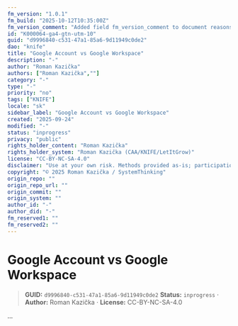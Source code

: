 ```yaml
---
fm_version: "1.0.1"
fm_build: "2025-10-12T10:35:00Z"
fm_version_comment: "Added field fm_version_comment to document reasons for FM updates"
id: "K000064-ga4-gtn-utm-10"
guid: "d9996840-c531-47a1-85a6-9d11949c0de2"
dao: "knife"
title: "Google Account vs Google Workspace"
description: "-"
author: "Roman Kazička"
authors: ["Roman Kazička",""]
category: "-"
type: "-"
priority: "no"
tags: ["KNIFE"]
locale: "sk"
sidebar_label: "Google Account vs Google Workspace"
created: "2025-09-24"
modified: "-"
status: "inprogress"
privacy: "public"
rights_holder_content: "Roman Kazička"
rights_holder_system: "Roman Kazička (CAA/KNIFE/LetItGrow)"
license: "CC-BY-NC-SA-4.0"
disclaimer: "Use at your own risk. Methods provided as-is; participation is voluntary and context-aware."
copyright: "© 2025 Roman Kazička / SystemThinking"
origin_repo: ""
origin_repo_url: ""
origin_commit: ""
origin_system: ""
author_id: "-"
author_did: "-"
fm_reserved1: ""
fm_reserved2: ""
---
```

# Google Account vs Google Workspace

<!-- fm-visible: start -->
> **GUID:** `d9996840-c531-47a1-85a6-9d11949c0de2`
> **Status:** `inprogress` · **Author:** Roman Kazička · **License:** CC-BY-NC-SA-4.0
<!-- fm-visible: end -->

...
